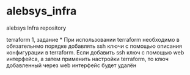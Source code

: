 # alebsys_infra
alebsys Infra repository


terraform 1, задание *
При использовании terraform необходимо в обязательнмо порядке добавлять ssh ключи с помощью описания конфигурации в terraform. Если добавить ssh ключ с помощью web интерфейса, а затем применить настройки terraform, то ключ добавленный через web интерфейс будет удалён
